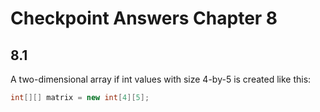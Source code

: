 # Checkpoint Answers Chapter 8 #
## 8.1 ##
A two-dimensional array if int values with size 4-by-5 is created like this:  
```Java  
int[][] matrix = new int[4][5];
```   
